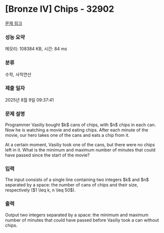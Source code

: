 # [Bronze IV] Chips - 32902 

[문제 링크](https://www.acmicpc.net/problem/32902) 

### 성능 요약

메모리: 108384 KB, 시간: 84 ms

### 분류

수학, 사칙연산

### 제출 일자

2025년 8월 9일 09:37:41

### 문제 설명

<p>Programmer Vasiliy bought $k$ cans of chips, with $n$ chips in each can. Now he is watching a movie and eating chips. After each minute of the movie, our hero takes one of the cans and eats a chip from it.</p>

<p>At a certain moment, Vasiliy took one of the cans, but there were no chips left in it. What is the minimum and maximum number of minutes that could have passed since the start of the movie?</p>

### 입력 

 <p>The input consists of a single line containing two integers $k$ and $n$ separated by a space: the number of cans of chips and their size, respectively ($1 \leq k, n \leq 50$).</p>

### 출력 

 <p>Output two integers separated by a space: the minimum and maximum number of minutes that could have passed before Vasiliy took a can without chips.</p>

